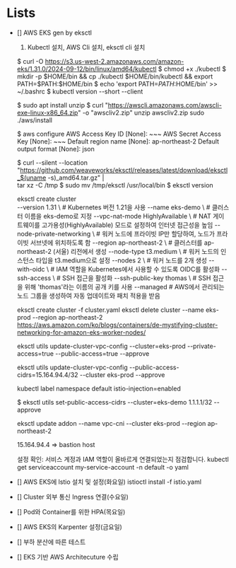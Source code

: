 # Lists 
- [] AWS EKS gen by eksctl
     1) Kubectl 설치, AWS Cli 설치, eksctl cli 설치

     $ curl -O https://s3.us-west-2.amazonaws.com/amazon-eks/1.31.0/2024-09-12/bin/linux/amd64/kubectl
     $ chmod +x ./kubectl
     $ mkdir -p $HOME/bin && cp ./kubectl $HOME/bin/kubectl && export PATH=$PATH:$HOME/bin
     $ echo 'export PATH=$PATH:$HOME/bin' >> ~/.bashrc
     $ kubectl version --short --client

     $ sudo apt install unzip
     $ curl "https://awscli.amazonaws.com/awscli-exe-linux-x86_64.zip" -o "awscliv2.zip"
       unzip awscliv2.zip
       sudo ./aws/install


    $ aws configure
      AWS Access Key ID [None]: ~~~
      AWS Secret Access Key [None]: ~~~
      Default region name [None]: ap-northeast-2
      Default output format [None]: json

     $ curl --silent --location "https://github.com/weaveworks/eksctl/releases/latest/download/eksctl_$(uname -s)_amd64.tar.gz" |  
       tar xz -C /tmp
     $ sudo mv /tmp/eksctl /usr/local/bin
     $ eksctl version

     eksctl create cluster \
        --version 1.31 \               # Kubernetes 버전 1.21을 사용
        --name eks-demo \              # 클러스터 이름을 eks-demo로 지정
        --vpc-nat-mode HighlyAvailable \ # NAT 게이트웨이를 고가용성(HighlyAvailable) 모드로 설정하여 인터넷 접근성을 높임
        --node-private-networking \    # 워커 노드에 프라이빗 IP만 할당하여, 노드가 프라이빗 서브넷에 위치하도록 함
        --region ap-northeast-2 \      # 클러스터를 ap-northeast-2 (서울) 리전에서 생성
        --node-type t3.medium \        # 워커 노드의 인스턴스 타입을 t3.medium으로 설정
        --nodes 2 \                    # 워커 노드를 2개 생성
        --with-oidc \                  # IAM 역할을 Kubernetes에서 사용할 수 있도록 OIDC를 활성화
        --ssh-access \                 # SSH 접근을 활성화
        --ssh-public-key thomas \      # SSH 접근을 위해 'thomas'라는 이름의 공개 키를 사용
        --managed                      # AWS에서 관리되는 노드 그룹을 생성하여 자동 업데이트와 패치 적용을 받음

    
    eksctl create cluster -f cluster.yaml
    eksctl delete cluster --name eks-prod --region ap-northeast-2
    https://aws.amazon.com/ko/blogs/containers/de-mystifying-cluster-networking-for-amazon-eks-worker-nodes/

    eksctl utils update-cluster-vpc-config --cluster=eks-prod --private-access=true --public-access=true --approve

     eksctl utils update-cluster-vpc-config --public-access-cidrs=15.164.94.4/32 --cluster eks-prod --approve


     kubectl label namespace default istio-injection=enabled

    $ eksctl utils set-public-access-cidrs --cluster=eks-demo 1.1.1.1/32 --approve

    eksctl update addon --name vpc-cni --cluster eks-prod --region ap-northeast-2

    15.164.94.4 => bastion host

    설정 확인: 서비스 계정과 IAM 역할이 올바르게 연결되었는지 점검합니다.
    kubectl get serviceaccount my-service-account -n default -o yaml


- [] AWS EKS에 lstio 설치 및 설정(화요일)
     istioctl install -f istio.yaml
- [] Cluster 외부 통신 Ingress 연결(수요일)
- [] Pod와 Container를 위한 HPA(목요일)
- [] AWS EKS의 Karpenter 설정(금요일)
- [] 부하 분산에 따른 테스트
- [] EKS 기반 AWS Architecuture 수립
